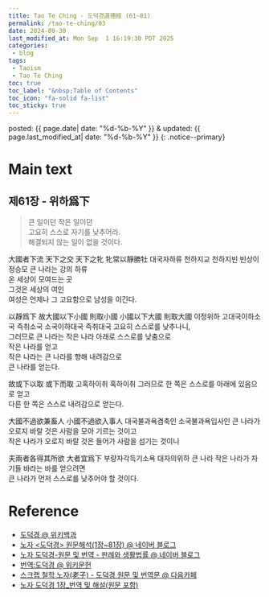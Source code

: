 ```yaml
---
title: Tao Te Ching - 도덕경道德經 (61~81)
permalink: /tao-te-ching/03
date: 2024-09-30
last_modified_at: Mon Sep  1 16:19:30 PDT 2025
categories:
 - blog
tags:
 - Taoism
 - Tao Te Ching
toc: true
toc_label: "&nbsp;Table of Contents"
toc_icon: "fa-solid fa-list"
toc_sticky: true
---
```


posted: {{ page.date| date: "%d-%b-%Y" }}
&amp;
updated: {{ page.last_modified_at| date: "%d-%b-%Y" }}
{: .notice--primary}

<h1 id="main-text">
	Main text
</h1>

<h2 id="61">제61장 - 위하爲下</h2>

> 큰 일이던 작은 일이던<br>
> 고요히 스스로 자기를 낮추어라.<br>
> 해결되지 않는 일이 없을 것이다.

<div class="translation-container">
<p>
	大國者下流
	天下之交
	天下之牝
	牝常以靜勝牡
<span class="chinese-korean-transliteration">
	대국자하류
	천하지교
	천하지빈
	빈상이정승모
</span>
<span class="chinese-korean-translation">
	큰 나라는 강의 하류
	<br>
	온 세상이 모여드는 곳
	<br>
	그것은 세상의 여인
	<br>
	여성은 언제나 그 고요함으로 남성을 이긴다.
</span>
</p>

<p>
	以靜爲下
	故大國以下小國
	則取小國
	小國以下大國
	則取大國
<span class="chinese-korean-transliteration">
	이정위하
	고대국이하소국
	즉취소국
	소국이하대국
	즉취대국
</span>
<span class="chinese-korean-translation">
	고요히 스스로를 낮추나니,
	<br>
	그러므로 큰 나라는 작은 나라 아래로 스스로를 낮춤으로
	<br>
	작은 나라를 얻고
	<br>
	작은 나라는 큰 나라를 향해 내려감으로
	<br>
	큰 나라를 얻는다.
</span>
</p>

<p>
	故或下以取
	或下而取
<span class="chinese-korean-transliteration">
	고혹하이취
	혹하이취
</span>
<span class="chinese-korean-translation">
	그러므로 한 쪽은 스스로를 아래에 있음으로 얻고
	<br>
	다른 한 쪽은 스스로 내려감으로 얻는다.
</span>
</p>

<p>
	大國不過欲兼畜人
	小國不過欲入事人
<span class="chinese-korean-transliteration">
	대국불과욕겸축인
	소국불과욕입사인
</span>
<span class="chinese-korean-translation">
	큰 나라가 오로지 바랄 것은 사람을 모아 기르는 것이고
	<br>
	작은 나라가 오로지 바랄 것은 들어가 사람을 섬기는 것이니
</span>
</p>

<p>
	夫兩者各得其所欲
	大者宜爲下
<span class="chinese-korean-transliteration">
	부량자각득기소욕
	대자의위하
</span>
<span class="chinese-korean-translation">
	큰 나라 작은 나라가 자기들 바라는 바를 얻으려면
	<br>
	큰 나라가 먼저 스스로를 낮추어야 할 것이다.
</span>
</p>
</div>

<!--
62. 道奧(도오)



도는 불선자도 버리지 않는다.


道者萬物之奧(도자만물지오) : 도는 모두의 아늑한 곳
善人之寶(선인지보) : 선한 사람에게 보배요,
不善人之所保(불선인지소보) : 선하지 않은 사람에게도 은신처이다.
美言可以市(미언가이시) : 아름다운 말은 널리 팔리고
尊行可以加人(존행가이가인) : 존경스런 행위는 남에게 뭔가를 더해 줄 수도 있다.
人之不善(인지불선) : 사람 사이의 선하지 않다고 하는 것도
何棄之有(하기지유) : 어찌 버릴 것이 있겠는가 ?
故立天下(고립천하) : 그러므로 천자를 옹립하고
置三公(치삼공) : 삼공을 임명할 때
雖有拱壁以先駟馬(수유공벽이선사마) : 네 필 말이 끄는 수레를 앞세우고 아름드리 옥을 바치나
不如坐進此道(불여좌진차도) : 오히려 무릎을 꿇고 이 도를 바치는 것이 더 좋다네.
古之所以貴此道者何(고지소이귀차도자하) : 옛사람이 이 도를 귀하게 여긴 까닭이 무엇인가?
不曰以求得(불왈이구득) : 도로써 구하면 얻고
有罪以免邪(유죄이면사) : 죄가 있어도 면할 수 있다고 하지 않는가?
故爲天下貴(고위천하귀) : 그러므로 세상이 이를 귀하게 여기는 것이다.



63. 無難(무난)



어려운 일은 쉬울 때 하고

큰 일은 작을 때 해야 한다.


爲無爲(위무위) : 억지로 함이 없는 함을 실천하고
事無事(사무사) : 일함이 없는 일을 실행하고
味無味(미무미) : 맛없는 맛을 맛보시라.
大小多少(대소다소) : 큰 것을 작은 것으로 여기고 많은 것을 적은 것으로 생각하라.
報怨以德(보원이덕) : 원한을 덕으로 갚으라.
圖難於其易(도난어기이) : 어려운 일을 하려면 그것이 쉬울 때 해야하고,
爲大於其細(위대어기세) : 큰 일을 하려면 그것이 작을 때 해야 한다.
天下難事(천하난사) : 세상세서 제일 어려운 일도
必作於易(필작어이) : 반드시 쉬운 일에서 시작되고,
天下大事(천하대사) : 세상에서 제일 큰 일도
必作於細(필작어세) : 반드시 작은 일에서 시작되기 때문이다.
是以聖人終不爲大(시이성인종불위대) : 그러므로 성인은 끝에 가서 큰 일을 하지 않나니,
故能成其大(고능성기대) : 그래서 큰 일을 이루는 것이다.
夫輕諾必寡信(부경낙필과신) : 무릇 가볍게 수락하는 사람은 반드시 믿음성이 없는 법이고,
多易必多難(다이필다난) : 너무 쉽다고 생각하는 사람은 반드시 어려운 일을 맞게 마련이다.
是以聖人猶難之(시이성인유난지) : 그러므로 성인이라도 일을 어려운 것으로 여기는 것이라,
故終無難矣(고종무난의) : 그러기 때문에 끝에 가서 어려운 일이 없게 되는 것이다.



64. 輔物(보물)



일이 생기기 전에 하고,

혼란이 오기 전에 다스려야 한다.

억지로 하려는 사람은 실패할 것이요,

집착하는 사람은 잃을 것이다.



其安易持(기안이지) : 안정된 상태에 있을 때 유지하기 쉽고
其未兆易謀(기미조이모) : 아직 기미가 나타나기 전에 도모하기 쉽고
其脆易泮(기취이반) : 취약할 때 부서지기 쉽고
其微易散(기미이산) : 미세할 때 흩어지기 쉽다.
爲之於未有(위지어미유) : 아직 일이 생기기 전에 처리하고
治之於未亂(치지어미란) : 혼란해지기 전에 다스려야 한다.
合抱之木(합포지목) : 아름드리 나무도
生於毫末(생어호말) : 털끝 같은 싹에서 나오고
九層之臺(구층지대) : 구층 누대도
起於累土(기어루토) : 한 줌 흙이 쌓여 올라가고
千里之行(천리지행) : 천릿길도
始於足下(시어족하) : 발 밑에서 시작된다.
爲者敗之(위자패지) : 억지로 하는 자 실패하게 마련이고
執者失之(집자실지) : 집착하는 자 잃을 수 밖에 없다.
是以聖人無爲故無敗(시이성인무위고무패) : 따라서 성인은 하지 않음으로 실패하는 일이 없고,
無執故無失(무집고무실) : 집착하지 않음으로 잃는 일이 없다.
民之從事(민지종사) : 사람이 일을 하면
常於幾成而敗之(상어기성이패지) : 언제나 거의 성공할 즈음에 실패하고 만다.
愼終如始(신종여시) : 시작할 때처럼 마지막에도 신중하면
則無敗事(즉무패사) : 실패하는 일이 없을 것이다.
是以聖人欲不欲(시이성인욕불욕) : 그러므로 성인은 욕심을 없애려는 욕심만이 있고
不貴難得之貨(불귀난득지화) : 귀하다고 하는 것을 귀히 여기지 않고
學不學(학불학) : 배우지 않음을 배우고
復衆人之所過(복중인지소과) : 많은 사람이 지나쳐 버리는 것으로 돌아가는도다.
以輔萬物之自然(이보만물지자연) : 온갖 것의 본래적인 자연스러움을 도와 줄 뿐
而不敢爲(이불감위) : 억지로 하는 일을 하지 않는다.



65. 玄德(현덕)



안다는 사람은 인도받기 어렵나니,

모른다는 사람이라야 자기의 길을 찾게 할 수 있다.


古之善爲道者(고지선위도자) : 옛날 도를 잘 실천하던 사람은
非以明民(비이명민) : 사람을 총명하게 하려 하지 않고
將以愚之(장이우지) : 오히려 어리석게 만들었다.
民之難治(민지난치) : 사람을 다스리기가 어려운 것은
以其智多(이기지다) : 아는 것이 많기 때문이다.
故以智治國(고이지치국) : 그러므로 아는 것으로 나라를 다스리는 것은
國之賊(국지적) : 나라에 해가 되고
不以智治國(불이지치국) : 앎이 없이 다스리는 것이
國之福(국지복) : 나라에 복이 된다.
知此兩者亦稽式(지차량자역계식) : 이 두 가지를 깨닫은 것이 하늘의 법도를 깨닫는 것이다.
常知稽式(상지계식) : 언제나 하늘의 법도를 깨닫고 있음을
是謂玄德(시위현덕) : 그윽한 덕이라 한다.
玄德深矣(현덕심의) : 그윽한 덕은 너무나도 깊고
遠矣(원의) : 멀어서
與物反矣(여물반의) : 사물의 이치에 반하는 것 같지만,
然後乃至大順(연후내지대순) : 결국 도를 크게 따름이다.



66. 江海(강해)



모든 강물은 바다로 흐른다.

바다가 강보다 낮기 때문이다.


江海所以能爲百谷王者(강해소이능위백곡왕자) : 강과 바다가 모든 골짜기의 왕이 될 수 있는 까닭은
以其善下之(이기선하지) : 스스로 낮추기를 잘했기 때문이요,
故能爲百谷王(고능위백곡왕) : 그래서 모든 골짜기의 왕이 되는 것이다.
是以欲上民(시이욕상민) : 백성 위에 있고자 하면
必以言下之(필이언하지) : 말을 스스로를 낮추어야 하고
欲先民(욕선민) : 백성 앞에 서고자 하면
必以身後之(필이신후지) : 스스로 몸을 뒤에 두어야 한다.
是以聖人處上而民不重(시이성인처상이민불중) : 그러므로 성인은 위에 있어도 백성이 그 무거움을 느끼지 못하고,
處前而民不害(처전이민불해) : 앞에 있어도 백성이 그를 해롭게 여기지 않는다.
是以天下樂推而不厭(시이천하락추이불염) : 그래서 세상 모든 사람이 그를 즐거이 받들고 싫어하지 않는다.
以其不爭(이기불쟁) : 누구와도 다투지 않기에
故天下莫能與之爭(고천하막능여지쟁) : 세상이 그와 더불어 겨루지 못한다.



67. 三寶(삼보)



자기 자신에게 자비로워야 세상의 모든 존재와 화해할 수 있고

자신을 진정으로 사랑해야 세상의 모든 것을 사랑할 수 있다.


天下皆謂我道大(천하개위아도대) : 세상 모든 사람 이르기를 나의 도는 크지만
似不肖(사불초) : 똑똑하지 못한 듯하다고 한다.
夫唯大(부유대) : 크기 때문에
故似不肖(고사불초) : 똑똑하지 못한 듯한 것이다.
若肖久矣(약초구의) : 만약 똑똑했다면 오래전에
其細也夫(기세야부) : 하찮은 것이 되고 말았을 것이다.
我有三寶(아유삼보) : 내게 세 가지 보물이 있어
持而保之(지이보지) : 이를 지니고 보존한다.
一曰慈(일왈자) : 첫째는 <자애>
二曰儉(이왈검) : 둘째는 <검약>
三曰不敢爲天下先(삼왈불감위천하선) : 셋째는 <세상에 앞서려 하지 않음>이다.
慈故能勇(자고능용) : 자애 때문에 용감해지고,
儉故能廣(검고능광) : 검약 때문에 널리 베풀 수 있으며,
不敢爲天下先(불감위천하선) : 세상에 앞서려 하지 않음 때문에
故能成器長(고능성기장) : 큰 그릇들의 으뜸이 될 수 있다,
今舍慈且勇(금사자차용) : 이제 자애를 버린 채 용감하기만 하고
舍儉且廣(사검차광) : 검약을 버린 채 베풀기만 하고
舍後且先(사후차선) : 뒤에 서는 태도를 버린 채 앞서기만 한다면
死矣(사의) : 이는 죽음의 길이다.
夫慈以戰則勝(부자이전즉승) : 자애로 싸우면 이기고
以守則固(이수즉고) : 자애로 방어하면 튼튼하다.
天將救之(천장구지) : 하늘도 사람들을 구하고자 하면
以慈衛之(이자위지) : 자애로 그들을 호위한다.



68. 不爭(부쟁)



세상에 자기와 싸우지 않는 사람이 극히 적더라!


善爲士者不武(선위사자불무) : 훌륭한 무사는 무용을 보이지 않고,
善戰者不怒(선전자불노) : 잘 싸우는 자는 성내지 않으며,
善勝敵者不與(선승적자불여) : 훌륭한 승리자는 적과 맞서 싸우지 않는다.
善用人者爲之下(선용인자위지하) : 사람을 잘 쓰는 사람은 스스로를 낮추나니,
是謂不爭之德(시위불쟁지덕) : 이를 일러 <겨루지 않음의 덕>이라 하고,
是謂用人之力(시위용인지력) : 이를 일러 <사람 씀의 힘>이라 하며,
是謂配天古之極(시위배천고지극) : 이를 일러 <하늘과 짝함>이라 하는데 예부터 내려오는 지극한 원리이다.



69. 用兵(용병)



마음에서 일어나는 고통에게 주인노릇을 하도록 양보하라.

그러면 그 고통은 때가 되면 자연히 사라질 것이다.


用兵有言(용병유언) : 전쟁에 대해서 다음과 같은 말이 있다.
吾不敢爲主而爲客(오불감위주이위객) : 내 편에서 주인 노릇하는 것이 아니라 손님 노릇하고,
不敢進寸而退尺(불감진촌이퇴척) : 한 치 전진하려 하지 말고 오히려 한 자 정도 물러서라는 것이다.
是謂行無行(시위행무행) : 이를 일러 나아감이 없이 나아감,
攘無臂(양무비) : 팔이 없이 휘두름,
扔無敵(잉무적) : 적이 없이 쳐부숨,
執無兵(집무병) : 무기 없이 무기잡음이라 한다.
禍莫大於輕敵(화막대어경적) : 모든 화 중에 적을 가볍게 여기는 것보다 더 큰 것은 없다.
輕敵幾喪吾寶(경적기상오보) : 적을 가볍게 여기다가는 내 편의 보물을 다 잃고 만다.
故抗兵相加(고항병상가) : 그러므로 군사를 일으켜 서로 맞서 싸울 때에는
哀者勝矣(애자승의) : 슬퍼하는 쪽에서 이기는 법이다.



70. 懷玉(회옥)



말보다는 말하는 근본을 보고

일보다는 그 일을 만든 왕을 보아야 한다.


吾言甚易知(오언심이지) : 내 말은 알기도 그지없이 쉽고
甚易行(심이행) : 실행하기도 그지없이 쉬운데
天下莫能知(천하막능지) : 세상 사람들 도무지 알지도 못하고
莫能行(막능행) : 실행하지도 못한다.
言有宗(언유종) : 말에는 종지가 있고
事有君(사유군) : 사물에는 중심이 있다.
夫唯無知(부유무지) : 사람들 이를 알지 못하기에
是以不我知(시이불아지) : 나를 알지 못한다.
知我者希(지아자희) : 나를 아는 사람 드물고
則我者貴(즉아자귀) : 나를 따르는 사람 귀하다.
是以聖人被褐懷玉(시이성인피갈회옥) : 이래서 성인은 낡은 칡베옷을 입지만 가슴에는 구슬을 품고 있다.



71. 不病(불병)



그대는 진실로 모를 수 있겠는가?

모름이 진정한 앎이다.


知不知上(지불지상) : 자신이 알지 못하다 것을 아는 것이 가장 훌륭하다.
不知知病(불지지병) : 알지 못하면서도 안다고하는 것은 병이다.
夫唯病病(부유병병) : 병을 병으로 알 때만
是以不病(시이불병) : 병이 되지 않는다.
聖人不病(성인불병) : 성인은 병이 없다.
以其病病(이기병병) : 병을 병으로 알기 때문에
是以不病(시이불병) : 그래서 병이 없다.



72.畏危(외위)



자기의 삶을 싫어하지 말라.

다만 스스로를 사랑할 뿐

대우받기를 기대하지 말라.


民不畏威(민불외위) : 백성들이 위험을 두려워하지 않으면,

則大危至(즉대위지) ;곧 큰 위기가 닥쳐올 것이다.
無狹其所居(무협기소거) : 자기 환경을 좁다고 생각하지 말것이며,

無厭其所生(무염기소생) :자기의 삶을 싫어하지 말라.

夫唯不厭(부유불염) : 삶을 싫어하지 않음이야 말로

是以不厭(시이불염) : 진정으로 싫어하지 않음이다.
是以聖人自知不自見(시이성인자지불자견) :그런 까닭에 성인은 아는 것으로 자족할 뿐 그것을 나타내어 보이려 하지 않으며,

自愛不自貴(자애불자귀) : 스스로 자기를 사랑하기는 하지만 스스로 존귀하게 되기를 바라지 않는다.
故去彼取此(고거피취차) : 스스로 귀하게 대우받음을 버리고, 스스로 자중자애한다.



73. 天網(천망)



천망이 회회하나

소이불실이라!



勇於敢則殺(용어감즉살) : 감행하는 데 용감한 사람은 죽임을 당하고
勇於不敢則活(용어불감즉활) : 감행하지 않는 데 용감한 사람은 살아남는다.
此兩者或利或害(차량자혹리혹해) : 이 둘 가운데 하나는 이롭고 하나는 해로운 것이다.
天之所惡(천지소오) : 하늘이 싫어하는 것
孰知其故(숙지기고) : 누가 그 까닭을 알리까?
是以聖人猶難之(시이성인유난지) : 성인마저도 그것을 어려운 것으로 여긴다.
天之道(천지도) : 하늘의 도는
不爭而善勝(불쟁이선승) : 겨루지 않고도 훌륭히 이기는 것이고
不言而善應(불언이선응) : 말하지 않아도 저절로 응하여 오고
不召而自來(불소이자래) : 부르지 않아도 저절로 찾아오고
繟然而善謀(천연이선모) : 느슨하면서도 훌륭히 꾸미는 것이다.
天網恢恢(천망회회) : 하늘의 그물은 넓고 넓어서
疏而不失(소이불실) : 엉성한 것 같지만 놓치는 일이 없다.



74. 死殺(사살)



목수도 아니면서 나무를 깎으려고 달려드는 사람,

그 손을 다칠 것이다.


民不畏死(민불외사) : 사람이 죽음을 두려워하지 않으면
奈何以死懼之(나하이사구지) : 어떻게 죽음으로 그들을 위협할 수 있겠는가?
若使民常畏死而爲奇者(약사민상외사이위기자) : 사람들로 하여금 언제나 죽음을 두려워하도록 하고 이상스런 짓을 하는 자가 있어
吾得執而殺之(오득집이살지) : 내가 그를 잡아 죽인다면,
孰敢(숙감) : 누가 감히 그런 일을 하겠는가?
常有司殺者殺(상유사살자살) : 하지만 항상 사람 죽이는 일을 맡은 이라야 사람을 죽인다.
夫代司殺者殺(부대사살자살) : 사람 죽이는 일 맡은 이를 대신해서 사람을 죽이는 것,
是謂代大匠斲(시위대대장착) : 이것을 일컬어 위대한 목수를 대신해서 나무를 깎는 일과 같다고 하겠다.
夫代大匠斲者(부대대장착자) : 위대한 목수를 대신해서 나무를 깎는 자,
希有不傷其手矣(희유불상기수의) : 그 손을 다치지 않는다는 것은 극히 드물 것이다.



75. 貴生(귀생)



뭔가를 하려고 하지 말고

그저 지켜보기만 하라.


民之饑(민지기) : 백성이 굶주리는 것은
以其上食稅之多(이기상식세지다) : 윗사람이 세금을 너무 많이 받아 먹기 때문이다.
是以饑(시이기) : 그래서 굶주리는 것이다.
民之難治(민지난치) : 백성을 다스리기 어려운 것은
以其上之有爲(이기상지유위) : 윗사람이 뭔가를 한다고 하기 때문이다.
是以難治(시이난치) : 그해서 다스리기 어려운 것이다.
民之輕死(민지경사) : 백성이 죽음을 가볍게 여기는 것은
以其上求生之厚(이기상구생지후) : 윗사람이 지나치게 생에 집착하기 때문이다.
是以輕死(시이경사) : 그래서 죽음을 가볍게 여기는 것이다.
夫唯無以生爲者(부유무이생위자) : 생을 추구하지 않는 사람은
是賢於貴生(시현어귀생) : 생을 귀하게 여기는 사람보다 더 현명하다.



76. 柔弱(유약)



부드럽고 약한 것은 산 것이고,

단단하고 강한 것은 죽은 것이다.


人之生也柔弱(인지생야유약) : 사람이 살아 있을 때는 부드럽고 약하지만
其死也堅强(기사야견강) : 죽으면 단단하고 강해진다.
萬物草木之生也柔脆(만물초목지생야유취) : 풀과 나무같은 온갖 것들도 살아 있으면 부드럽고 연하지만
其死也枯槁(기사야고고) : 죽으면 말라 뻣뻣해진다.
故堅强者死之徒(고견강자사지도) : 그러므로 단단하고 강한 사람은 죽음의 무리이고
柔弱者生之徒(유약자생지도) : 부드럽고 약한 사람은 삶의 무리이다.
是以兵强則不勝(시이병강즉불승) : 그래서 군대가 강하면 이기지 못하고
木强則兵(목강즉병) : 나무가 강하면 꺾이고 만다.
强大處下(강대처하) : 강화고 큰 것은 밑에 놓이고
柔弱處上(유약처상) : 부드럽고 약한 것은 위에 놓이게 된다.



77. 天道(천도)



높으면 낮게하고, 낮으면 올려주며

남으면 덜어내고, 모자라면 보태주는 것이

천도다.


天之道(천지도) : 하늘의 도는
其猶張弓與(기유장궁여) : 활을 당기는 것과 같다.
高者抑之(고자억지) : 높으면 누르고
下者擧之(하자거지) : 낮으면 올린다.
有餘者損之(유여자손지) : 남으면 덜어주고
不足者補之(불족자보지) : 모자라면 보태 준다.
天之道損有餘而補不足(천지도손유여이보불족) : 하늘의 도는 남는 데서 덜어내어 모자라는 데에 보태지만,
人之道則不然(인지도즉불연) : 사람의 도는 그렇지 않아
損不足以奉有餘(손불족이봉유여) : 모자라는 데서 덜어내어 남는 데에 바친다.
孰能有餘以奉天下(숙능유여이봉천하) : 남도록 넉넉히 가진 사람으로서 세상을 위해 봉사할 수 있는 사람이 누구겠는가 ?
唯有道者(유유도자) : 오로지 도가 있는 사람만이 그렇게 할 수 있다.
是以聖人爲而不恃(시이성인위이불시) : 그러므로 성인은 할 것 다 이루나 거기에 기대려 하지 않고,
功成而不處(공성이불처) : 공을 쌓으나 그 공을 주장하지 않는다.
其不欲見賢(기불욕견현) : 자기의 현명함을 드러내지 않으려 하기 때문 아니겠는가?



78.水德(수덕)



약한 것이 강한 것을 이기고

부드러운 것이 단단란 것을 이긴다고 하니,

정언약반이라!


天下莫柔弱於水(촌하막유약어수) :천하에 물보더 더 부드럽고 약한 것은 없다.

而攻堅强者(이공견강자) :그러나 굳고 강한 것을 공격하는데,

莫之能勝(막지능승) :능히 물보다 나은 것은 없으며,

以其無以易之(이기무이역지) :어떤 것도 물과 바꿀만한 것은 없다.
弱之勝强(약지승강) :약한것이 강한 것을 이기고,

柔之勝剛(유지능강) :부드러운 것이 단단한 것을 이긴다.

天下莫不知(천하막부지) :천하에 모르는 사람이 없지만,

莫能行(막능행) : 이렇게 실행하는 사람이 없다.
是以聖人云(시이성인운) : 그런 까닭에 성인은 말한다.

受國之垢(수국지후) : 나라의 온갖 욕됨을 자신에게 받아들여 용납하는 자를

是謂社稷主(시위사직주) : 사직의 주인이라 하고,

受國不祥(수국불상) :나라의 온갖 상서롭지 못한 일을 자신이 받아들여 참는자를

是謂天下王(시위천하왕) : 천하의 왕이라 한다.
正言若反(정언약반) : 바른 말은 반대로 들린다.



79. 左契(좌계)



천도무친이라!


和大怨(화대원) : 깊은 원한은 화해하더라도
必有餘怨(필유여원) : 여한이 남는 법이라,
安可以爲善(안가이위선) : 이것이 어찌 잘된 일이라 하겠는가.
是以聖人執左契(시이성인집좌계) : 그러므로 성인은 채권자자의 입장에 서서
而不責於人(이불책어인) : 사람을 다그치는 일이 없다.
有德司契(유덕사계) : 덕이 있는 사람은 계약을 관장하지만
無德司徹(무덕사철) : 덕이 없는 사람은 조세를 관장하듯 강제로 받아낸다.
天道無親(천도무친) : 하늘의 도는 편애하는 일이 없이
常與善人(상여선인) : 그저 언제나 선한 사람의 편에 설 따름이다.



80. 不徙(불사)



이웃을 부러워하지 말라.

그대의 보배는 그대 안에 있다.


小國寡民(소국과민) : 인구가 작은 나라는
使有什佰之器而不用(사유십백지기이불용) : 열 가지 백 가지 기계가 있으나 쓰이지 않도록 하여야 하고,
使民重死而不遠徙(사민중사이불원사) : 백성 죽음을 중히 여겨 멀리 이사가는 일이 없게 하여야 한다.
雖有舟輿(수유주여) : 비록 배와 수레가 있어도
無所乘之(무소승지) : 타는 일이 없고
雖有甲兵(수유갑병) : 비록 갑옷과 무기가 있어도
無所陳之(무소진지) : 내보일 일이 없다.
使人復結繩而用之(사인부결승이용지) : 사람들로 하여금 다시 노끈을 매어 쓰도록 하고
甘其食(감기식) : 음식을 달게 여기며 먹도록 하고
美其服(미기복) : 옷을 아름답게 생각하며 입도록 하고
安其居(안기거) : 거처를 편안하게 생각하여 살도록 하고
樂其俗(락기속) : 풍속을 즐기도록 하라.
隣國相望(린국상망) : 이웃 나라가 서로 바라보이고
鷄犬之聲相聞(계견지성상문) : 닭 우는 소리 개 짖는 소리가 서로 들리지만
民至老死不相往來(민지로사불상왕래) : 사람들 늙어 죽을 때까지 서로 왕래하는 일이 없다.



81. 不積(불적)



말없는 도를 믿으면,

도는 그대를 이롭게만 할 뿐

해롭게 하는 일은 없다.


信言不美(신언불미) : 진정으로 믿음직스러운 말은 아름답지 못하고
美言不信(미언불신) : 아름다운 말은 믿음직스럽지 못하다.
善者不辯(선자불변) : 진정으로 선한 사람은 변론하지 않고
辯者不善(변자불선) : 변론하는 사람은 선하지 않다.
知者不博(지자불박) : 진정으로 아는 사람은 박식하지 못하고
博者不知(박자불지) : 박식한 사람은 알지 못하다.
聖人不積(성인불적) : 성인은 쌓아 놓지 않는다.
旣以爲人(기이위인) : 사람들을 위해 뭐든지 하지만
己愈有(기유유) : 그럴수록 더욱 많이 가지게 되고
旣以與人(기이여인) : 사람들을 위해 모두들 희사하지만
己愈多(기유다) : 그럴수록 더욱 많아지게 된다.
天之道(천지도) : 하늘의 도는
利而不害(리이불해) : 이롭게만 할 뿐 해로운 일이 없다.
聖人之道(성인지도) : 성인의 도는
爲而不爭(위이불쟁) : 하는 일이 있더라도 다투지를 않는다.

-->

<h1 id="ref">
	Reference
</h1>

<ul>
<li>
	<a href="https://ko.wikipedia.org/wiki/%EB%8F%84%EB%8D%95%EA%B2%BD">
	도덕경 @ 위키백과
	</a>
</li>
<li>
	<a href="https://m.blog.naver.com/chamnet21/221742719382">
		노자 &lt;도덕경&gt; 원문해석(1장~81장) @ 네이버 블로그
	</a>
</li>
<li>
	<a href="https://blog.naver.com/imhd4791/221191325260">
		노자 도덕경-원문 및 번역
		- 판례와 생활법률
		@ 네이버 블로그
	</a>
</li>
<li>
	<a href="https://ko.wikisource.org/wiki/%EB%B2%88%EC%97%AD:%EB%8F%84%EB%8D%95%EA%B2%BD">
	번역:도덕경 @ 위키문헌
	</a>
</li>
<li>
	<a href="https://cafe.daum.net/libessay/8ILj/730?q=%B5%B5%B4%F6%B0%E6%BF%F8%B9%AE%20%20...">
	스크랩 철학 노자(老子) - 도덕경 원문 및 번역문
	@ 다음카페
	</a>
</li>
<li>
	<a href="https://www.basolock.com/taoteching01/?ckattempt=1">
		노자 도덕경 1장_번역 및 해설(원문 포함)
	</a>
</li>
<!--li>
	<a href="">
	</a>
</li-->
</ul>
